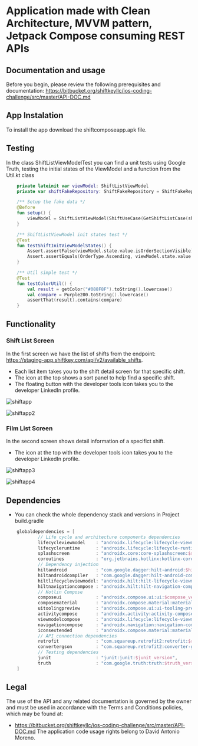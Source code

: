 # Application made with Clean Architecture, MVVM pattern, Jetpack Compose consuming REST APIs

## Documentation and usage
Before you begin, please review the following prerequisites and documentation: https://bitbucket.org/shiftkeyllc/ios-coding-challenge/src/master/API-DOC.md

## App Instalation
To install the app download the shiftcomposeapp.apk file.

## Testing
In the class ShiftListViewModelTest you can find a unit tests using Google Truth, testing the initial states of the ViewModel and a function from the Util.kt class

```kotlin
    private lateinit var viewModel: ShiftListViewModel
    private var shiftFakeRepository: ShiftFakeRepository = ShiftFakeRepository()

    /** Setup the fake data */
    @Before
    fun setup() {
        viewModel = ShiftListViewModel(ShiftUseCase(GetShiftListCase(shiftFakeRepository)))
    }

    /** ShiftListViewModel init states test */
    @Test
    fun testShiftInitViewModelStates() {
        Assert.assertFalse(viewModel.state.value.isOrderSectionVisible)
        Assert.assertEquals(OrderType.Ascending, viewModel.state.value.shiftOrder.orderType)
    }

    /** Util simple test */
    @Test
    fun testColorUtil() {
        val result = getColor("#088F8F").toString().lowercase()
        val compare = Purple200.toString().lowercase()
        assertThat(result).contains(compare)
    }
```

## Functionality 
### Shift List Screen
In the first screen we have the list of shifts from the endpoint: https://staging-app.shiftkey.com/api/v2/available_shifts. 
- Each list item takes you to the shift detail screen for that specific shift.
- The icon at the top shows a sort panel to help find a specific shift.
- The floating button with the developer tools icon takes you to the developer LinkedIn profile.

![shiftapp](shiftapp.png)

![shiftapp2](shiftapp2.png)

### Film List Screen
In the second screen shows detail information of a specifict shift.
- The icon at the top with the developer tools icon takes you to the developer LinkedIn profile.

![shiftapp3](shiftapp3.png)

![shiftapp4](shiftapp4.png)

## Dependencies
*  You can check the whole dependency stack and versions in Project build.gradle
```kotlin
    globaldependencies = [
            // Life cycle and architecture components dependencies
            lifecycleviewmodel    : "androidx.lifecycle:lifecycle-viewmodel-ktx:$lifecycleviewmodel_version",
            lifecycleruntime      : "androidx.lifecycle:lifecycle-runtime-ktx:$lifecycleruntime_version",
            splashscreen          : "androidx.core:core-splashscreen:$splashscreen_version",
            coroutines            : "org.jetbrains.kotlinx:kotlinx-coroutines-android:$coroutines_version",
            // Dependency injection
            hiltandroid           : "com.google.dagger:hilt-android:$hiltandroid_version",
            hiltandroidcompiler   : "com.google.dagger:hilt-android-compiler:$hiltandroidcompiler_version",
            hiltlifecycleviewmodel: "androidx.hilt:hilt-lifecycle-viewmodel:$hiltlifecycleviewmodel_version",
            hiltnavigationcompose : "androidx.hilt:hilt-navigation-compose:$hiltnavigationcompose_version",
            // Kotlin Compose
            composeui             : "androidx.compose.ui:ui:$compose_version",
            composematerial       : "androidx.compose.material:material:$compose_version",
            uitoolingpreview      : "androidx.compose.ui:ui-tooling-preview:$compose_version",
            activitycompose       : "androidx.activity:activity-compose:$activitycompose_version",
            viewmodelcompose      : "androidx.lifecycle:lifecycle-viewmodel-compose:$viewmodelcompose_version",
            navigationcompose     : "androidx.navigation:navigation-compose:$navigationcompose_version",
            iconsextended         : "androidx.compose.material:material-icons-extended:$compose_version",
            // API connection dependencies
            retrofit              : "com.squareup.retrofit2:retrofit:$retrofit_version",
            convertergson         : "com.squareup.retrofit2:converter-gson:$convertergson_version",
            // Testing dependencies
            junit                 : "junit:junit:$junit_version",
            truth                 : "com.google.truth:truth:$truth_version",
    ]
```

## Legal
The use of the API and any related documentation is governed by the owner and must be used in accordance with the Terms and Conditions policies, which may be found at: 
- https://bitbucket.org/shiftkeyllc/ios-coding-challenge/src/master/API-DOC.md
The application code usage rights belong to David Antonio Moreno.
